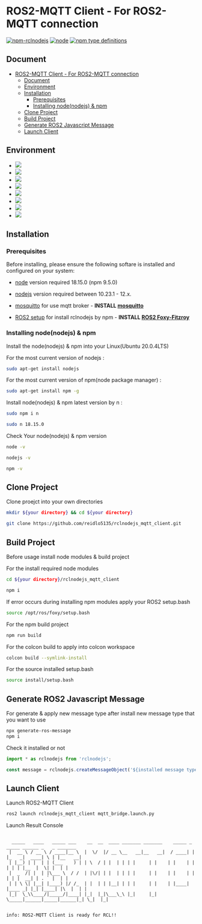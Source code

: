 # ROS2-MQTT Client - For ROS2-MQTT connection

[![npm-rclnodejs](https://img.shields.io/npm/v/rclnodejs.svg)](https://www.npmjs.com/package/rclnodejs)
[![node](https://img.shields.io/node/v/rclnodejs.svg)](https://nodejs.org/en/download/releases/)
[![npm type definitions](https://img.shields.io/npm/types/rclnodejs)](https://www.npmjs.com/package/rclnodejs)

## Document
- [ROS2-MQTT Client - For ROS2-MQTT connection](#ros2-mqtt-client---for-ros2-mqtt-connection)
  - [Document](#document)
  - [Environment](#environment)
  - [Installation](#installation)
    - [Prerequisites](#prerequisites)
    - [Installing node(nodejs) \& npm](#installing-nodenodejs--npm)
  - [Clone Project](#clone-project)
  - [Build Project](#build-project)
  - [Generate ROS2 Javascript Message](#generate-ros2-javascript-message)
  - [Launch Client](#launch-client)

## Environment
* <img src="https://img.shields.io/badge/typescript-3178C6?style=for-the-badge&logo=typescript&logoColor=white">
* <img src="https://img.shields.io/badge/node.js-339933?style=for-the-badge&logo=node.js&logoColor=white">
* <img src="https://img.shields.io/badge/nodemon-76D04B?style=for-the-badge&logo=nodemon&logoColor=white">
* <img src="https://img.shields.io/badge/python-3776AB?style=for-the-badge&logo=python&logoColor=white">
* <img src="https://img.shields.io/badge/cmake-064F8C?style=for-the-badge&logo=cmake&logoColor=white">
* <img src="https://img.shields.io/badge/mqtt-660066?style=for-the-badge&logo=mqtt&logoColor=white">
* <img src="https://img.shields.io/badge/ROS2-22314E?style=for-the-badge&logo=ros&logoColor=white">
* <img src="https://img.shields.io/badge/ubuntu-E95420?style=for-the-badge&logo=ubuntu&logoColor=white">

## Installation

### Prerequisites

Before installing, please ensure the following softare is installed and configured on your system:

- [node](https://nodejs.org/en/) version required 18.15.0 (npm 9.5.0)
  
- [nodejs](https://nodejs.org/en/) version required between 10.23.1 - 12.x.

- [mosquitto](https://mosquitto.org/) for use mqtt broker - **INSTALL [mosquitto](https://mosquitto.org/)**

- [ROS2 setup](https://index.ros.org/doc/ros2/Installation/) for install rclnodejs by npm -
  **INSTALL [ROS2 Foxy-Fitzroy](https://docs.ros.org/en/foxy/Installation/Ubuntu-Install-Debians.html)**

### Installing node(nodejs) & npm

Install the node(nodejs) & npm into your Linux(Ubuntu 20.0.4LTS)

For the most current version of nodejs :

```bash
sudo apt-get install nodejs
```

For the most current version of npm(node package manager) :

```bash
sudo apt-get install npm -g
```

Install node(nodejs) & npm latest version by n :

```bash
sudo npm i n
```

```bash
sudo n 18.15.0
```

Check Your node(nodejs) & npm version

```bash
node -v
```
```bash
nodejs -v
```

```bash
npm -v
```

## Clone Project

Clone proejct into your own directories

```bash
mkdir ${your directory} && cd ${your directory}

git clone https://github.com/reidlo5135/rclnodejs_mqtt_client.git
```

## Build Project

Before usage install node modules & build project

For the install required node modules

```bash
cd ${your directory}/rclnodejs_mqtt_client

npm i
```

If error occurs during installing npm modules apply your ROS2 setup.bash

```bash
source /opt/ros/foxy/setup.bash
```

For the npm build project

```bash
npm run build
```

For the colcon build to apply into colcon workspace

```bash
colcon build --symlink-install
```

For the source installed setup.bash

```bash
source install/setup.bash
```

## Generate ROS2 Javascript Message

For generate & apply new message type after install new message type that you want to use

```bash
npx generate-ros-message
npm i
```

Check it installed or not

```typescript
import * as rclnodejs from 'rclnodejs';

const message = rclnodejs.createMessageObject('${installed message type}');
```

## Launch Client

Launch ROS2-MQTT Client

```bash
ros2 launch rclnodejs_mqtt_client mqtt_bridge.launch.py
```
Launch Result Console

```

  _____   ____   _____ ___    __  __  ____ _______ _______    _____ _      _____ ______ _   _ _______ 
 |  __ \ / __ \ / ____|__ \  |  \/  |/ __ \__   __|__   __|  / ____| |    |_   _|  ____| \ | |__   __|
 | |__) | |  | | (___    ) | | \  / | |  | | | |     | |    | |    | |      | | | |__  |  \| |  | |   
 |  _  /| |  | |\___ \  / /  | |\/| | |  | | | |     | |    | |    | |      | | |  __| | . ` |  | |   
 | | \ \| |__| |____) |/ /_  | |  | | |__| | | |     | |    | |____| |____ _| |_| |____| |\  |  | |   
 |_|  \_\\____/|_____/|____| |_|  |_|\___\_\ |_|     |_|     \_____|______|_____|______|_| \_|  |_|   
                                                                                                      

info: ROS2-MQTT Client is ready for RCL!!                                                                                                                            
```